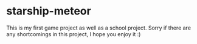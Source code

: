 # starship-meteor

This is my first game project as well as a school project. Sorry if there are any shortcomings in this project, I hope you enjoy it :)
